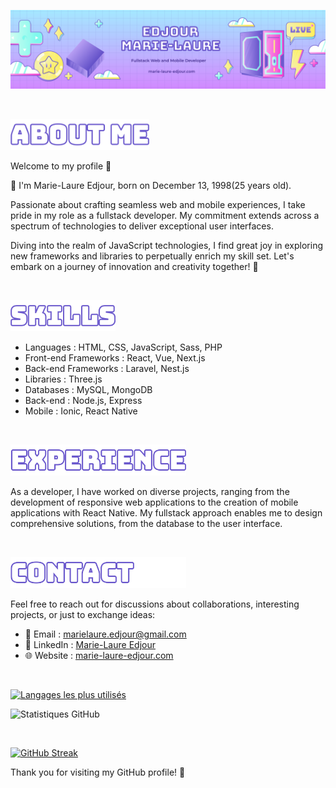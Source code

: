 ![Bannière](./assets/imgs/banner.svg)

&nbsp;

<img src="./assets/imgs/about-title.svg" height="50"> 


Welcome to my profile 👋

🎂 I'm Marie-Laure Edjour, born on December 13, 1998(25 years old).

Passionate about crafting seamless web and mobile experiences, I take pride in my role as a fullstack developer. My commitment extends across a spectrum of technologies to deliver exceptional user interfaces.

Diving into the realm of JavaScript technologies, I find great joy in exploring new frameworks and libraries to perpetually enrich my skill set. Let's embark on a journey of innovation and creativity together! 🚀

&nbsp;

<img src="./assets/imgs/skills.svg" height="50"> 

- Languages : HTML, CSS, JavaScript, Sass, PHP
- Front-end Frameworks : React, Vue, Next.js
- Back-end Frameworks : Laravel, Nest.js
- Libraries : Three.js
- Databases : MySQL, MongoDB
- Back-end : Node.js, Express
- Mobile : Ionic, React Native

&nbsp;

<img src="./assets/imgs/experience.svg" height="50"> 

As a developer, I have worked on diverse projects, ranging from the development of responsive web applications to the creation of mobile applications with React Native. My fullstack approach enables me to design comprehensive solutions, from the database to the user interface.

&nbsp;

<img src="./assets/imgs/contact.svg" height="50"> 

Feel free to reach out for discussions about collaborations, interesting projects, or just to exchange ideas:

- 📧 Email : [marielaure.edjour@gmail.com](mailto:marielaure.edjour@gmail.com)
- 💼 LinkedIn : [Marie-Laure Edjour](https://www.linkedin.com/in/ml-edjour/)
- 🌐 Website : [marie-laure-edjour.com](https://www.marie-laure-edjour.com)

&nbsp;

[![Langages les plus utilisés](https://github-readme-stats.vercel.app/api/top-langs/?username=marielaure1&layout=compact&theme=radical)](https://github.com/marielaure1)

![Statistiques GitHub](https://github-readme-stats.vercel.app/api?username=marielaure1&show_icons=true&count_private=true&hide=stars,issues&theme=radical)


&nbsp;

[![GitHub Streak](https://github-readme-streak-stats.herokuapp.com/?user=marielaure1&theme=radical)](https://github.com/marielaure1)






Thank you for visiting my GitHub profile!  🚀